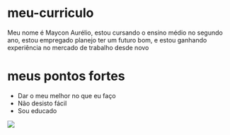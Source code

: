 # meu-curriculo

Meu nome é Maycon Aurélio, estou cursando o ensino médio no segundo ano, estou empregado
planejo ter um futuro bom, e estou ganhando experiência no mercado de trabalho desde novo

# meus pontos fortes
- Dar o meu melhor no que eu faço
- Não desisto fácil
- Sou educado

![](https://media1.tenor.com/m/ehEfbcr58RQAAAAd/neymar-sheozinho.gif)
